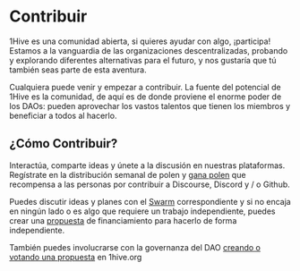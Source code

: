 # Contribuir

1Hive es una comunidad abierta, si quieres ayudar con algo, ¡participa! Estamos a la vanguardia de las organizaciones descentralizadas, probando y explorando diferentes alternativas para el futuro, y nos gustaría que tú también seas parte de esta aventura. 

Cualquiera puede venir y empezar a contribuir. La fuente del potencial de 1Hive es la comunidad, de aquí es de donde proviene el enorme poder de los DAOs: pueden aprovechar los vastos talentos que tienen los miembros y beneficiar a todos al hacerlo.

## ¿Cómo Contribuir?

Interactúa, comparte ideas y únete a la discusión en nuestras plataformas. Regístrate en la distribución semanal de polen y [gana polen](../acquiring-honey/pollen.md) que recompensa a las personas por contribuir a Discourse, Discord y / o Github. 

Puedes discutir ideas y planes con el [Swarm](../../community/swarms/) correspondiente y si no encaja en ningún lado o es algo que requiere un trabajo independiente, puedes crear una [propuesta](../../projects/honey/participacion.md) de financiamiento para hacerlo de forma independiente. 

También puedes involucrarse con la governanza del DAO [creando o votando una propuesta](../../projects/honey/) en 1hive.org

